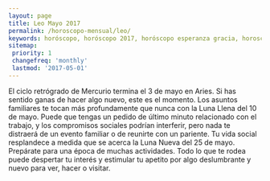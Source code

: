 ```yaml
---
layout: page
title: Leo Mayo 2017 
permalink: /horoscopo-mensual/leo/
keywords: horóscopo, horóscopo 2017, horóscopo esperanza gracia, horoscop, horóscopos gratis, horoscopo leo, horoscopo leo 2017, Tarot, Astrologia, Zodíaco, leo, horoscopo gratis, horoscopo del mes 
sitemap:
 priority: 1
 changefreq: 'monthly'
 lastmod: '2017-05-01'
---
```


 El ciclo retrógrado de Mercurio termina el 3 de mayo en Aries. Si has sentido ganas de hacer algo nuevo, este es el momento. Los asuntos familiares te tocan más profundamente que nunca con la Luna Llena del 10 de mayo. Puede que tengas un pedido de último minuto relacionado con el trabajo, y los compromisos sociales podrían interferir, pero nada te distraerá de un evento familiar o de reunirte con un pariente. Tu vida social resplandece a medida que se acerca la Luna Nueva del 25 de mayo. Prepárate para una época de muchas actividades. Todo lo que te rodea puede despertar tu interés y estimular tu apetito por algo deslumbrante y nuevo para ver, hacer o visitar.
